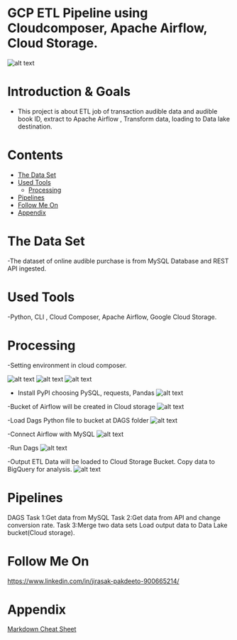
# GCP ETL Pipeline using Cloudcomposer, Apache Airflow, Cloud Storage. 
![alt text](https://github.com/Jira-saki/ETL-Pipeline-GCP/blob/main/image/GCP_ETL.png)

# Introduction & Goals
- This project is about ETL job of transaction audible data and audible book ID, extract to Apache Airflow , Transform data, loading to Data lake destination. 


# Contents

- [The Data Set](#the-data-set)
- [Used Tools](#used-tools)
  - [Processing](#processing)
- [Pipelines](#pipelines)
- [Follow Me On](#follow-me-on)
- [Appendix](#appendix)


# The Data Set
-The dataset of online audible purchase is from MySQL Database and REST API ingested. 


# Used Tools
-Python, CLI , Cloud Composer, Apache Airflow, Google Cloud Storage.



# Processing
-Setting environment in cloud composer.


![alt text](https://github.com/Jira-saki/ETL-Pipeline-GCP/blob/main/image/set-env-01.png)
![alt text](https://github.com/Jira-saki/ETL-Pipeline-GCP/blob/main/image/set-env-02.png)
![alt text](https://github.com/Jira-saki/ETL-Pipeline-GCP/blob/main/image/create-pipeline.png)


- Install PyPI choosing PySQL, requests, Pandas
![alt text](https://github.com/Jira-saki/ETL-Pipeline-GCP/blob/main/image/install_PyPI.png)

-Bucket of Airflow will be created in Cloud storage
![alt text](https://github.com/Jira-saki/ETL-Pipeline-GCP/blob/main/image/bucket-from-airflow.png) 

-Load Dags Python file to bucket at DAGS folder 
![alt text](https://github.com/Jira-saki/ETL-Pipeline-GCP/blob/main/image/load-dags-to-gcs.png)

-Connect Airflow with MySQL
![alt text](https://github.com/Jira-saki/ETL-Pipeline-GCP/blob/main/image/connect-mysql.png)

-Run Dags
![alt text](https://github.com/Jira-saki/ETL-Pipeline-GCP/blob/main/image/final_dags.png)

-Output ETL Data will be loaded to Cloud Storage Bucket. Copy data to BigQuery for analysis. 
![alt text](https://github.com/Jira-saki/ETL-Pipeline-GCP/blob/main/image/output-bucket.png)


# Pipelines
DAGS
  Task 1:Get data from MySQL
  Task 2:Get data from API and change conversion rate.
  Task 3:Merge two data sets
Load output data to Data Lake bucket(Cloud storage).




# Follow Me On
https://www.linkedin.com/in/jirasak-pakdeeto-900665214/

# Appendix

[Markdown Cheat Sheet](https://github.com/adam-p/markdown-here/wiki/Markdown-Cheatsheet)
